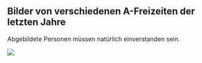 ## Bilder von verschiedenen A-Freizeiten der letzten Jahre

Abgebildete Personen müssen natürlich einverstanden sein.

![](/images/.jpeg)
